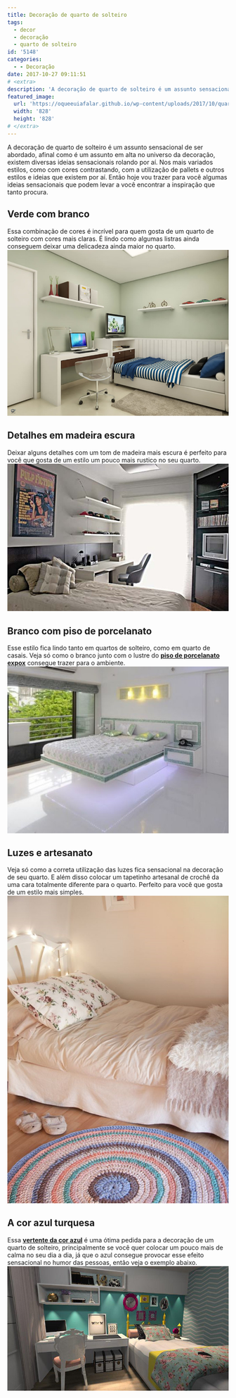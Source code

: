 ```yaml
---
title: Decoração de quarto de solteiro
tags:
  - decor
  - decoração
  - quarto de solteiro
id: '5148'
categories:
  - - Decoração
date: 2017-10-27 09:11:51
# <extra>
description: 'A decoração de quarto de solteiro é um assunto sensacional de ser abordado, afinal como é um assunto em alta no universo da decoração, existem diversas ideias sensacionais rolando por aí. Nos mais variados estilos, como com cores contrastando, com a utilização de pallets e outros estilos e ideias que existem por aí. Então hoje vou trazer para você algumas ideias sensacionais que podem levar a você encontrar a inspiração que tanto procura. Verde com branco Essa combinação de cores é incrível para quem gosta de um quarto de solteiro com cores mais claras. É lindo como algumas listras ainda conseguem deixar uma delicadeza ainda maior no quarto. Detalhes em madeira escura Deixar alguns detalhes com um tom de madeira mais escura é perfeito para você que gosta de um estilo um pouco mais rustico no seu quarto. Branco com &hellip;'
featured_image: 
  url: 'https://oqueeuiafalar.github.io/wp-content/uploads/2017/10/quarto-branco-com-piso-de-porcelanato.jpg'
  width: '828'
  height: '828'
# </extra>
---
```


A decoração de quarto de solteiro é um assunto sensacional de ser abordado, afinal como é um assunto em alta no universo da decoração, existem diversas ideias sensacionais rolando por aí. Nos mais variados estilos, como com cores contrastando, com a utilização de pallets e outros estilos e ideias que existem por aí. Então hoje vou trazer para você algumas ideias sensacionais que podem levar a você encontrar a inspiração que tanto procura.

## Verde com branco

Essa combinação de cores é incrível para quem gosta de um quarto de solteiro com cores mais claras. É lindo como algumas listras ainda conseguem deixar uma delicadeza ainda maior no quarto. ![cores-para-mudar-a-decoração-do-quarto](/wp-content/uploads/2017/10/quarto-verde-e-branco-decoração.jpg)

## Detalhes em madeira escura

Deixar alguns detalhes com um tom de madeira mais escura é perfeito para você que gosta de um estilo um pouco mais rustico no seu quarto. ![como-usar-madeira-escura-na-decoração](/wp-content/uploads/2017/10/quarto-com-detalhes-em-madeira-escura.jpg)

## Branco com piso de porcelanato

Esse estilo fica lindo tanto em quartos de solteiro, como em quarto de casais. Veja só como o branco junto com o lustre do [**piso de porcelanato expox**](http://www.dcorevoce.com.br/porcelanato-liquido/) consegue trazer para o ambiente. ![como-usar-porcelanato-no-quarto-decoração ](/wp-content/uploads/2017/10/quarto-branco-com-piso-de-porcelanato.jpg)

## Luzes e artesanato

Veja só como a correta utilização das luzes fica sensacional na decoração de seu quarto. E além disso colocar um tapetinho artesanal de crochê da uma cara totalmente diferente para o quarto. Perfeito para você que gosta de um estilo mais simples.![como-usar-tapete-na-decoração-do-quarto](/wp-content/uploads/2017/10/como-usar-luzes-na-decoração-do-quarto.jpg)

## A cor azul turquesa

Essa [**vertente da cor azul**](http://www.dcorevoce.com.br/quarto-azul-turquesa/) é uma ótima pedida para a decoração de um quarto de solteiro, principalmente se você quer colocar um pouco mais de calma no seu dia a dia, já que o azul consegue provocar esse efeito sensacional no humor das pessoas, então veja o exemplo abaixo. ![decor-quarto-azul](/wp-content/uploads/2017/10/decoração-quarto-azul-turquesa.jpg)
